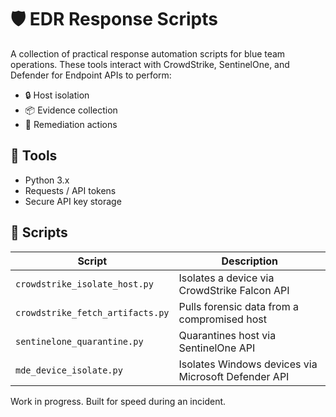 # 🛡️ EDR Response Scripts

A collection of practical response automation scripts for blue team operations. These tools interact with CrowdStrike, SentinelOne, and Defender for Endpoint APIs to perform:

- 🔒 Host isolation
- 📦 Evidence collection
- 🚨 Remediation actions

## 🧰 Tools
- Python 3.x
- Requests / API tokens
- Secure API key storage

## 📂 Scripts

| Script | Description |
|--------|-------------|
| `crowdstrike_isolate_host.py` | Isolates a device via CrowdStrike Falcon API |
| `crowdstrike_fetch_artifacts.py` | Pulls forensic data from a compromised host |
| `sentinelone_quarantine.py` | Quarantines host via SentinelOne API |
| `mde_device_isolate.py` | Isolates Windows devices via Microsoft Defender API |

Work in progress. Built for speed during an incident.
